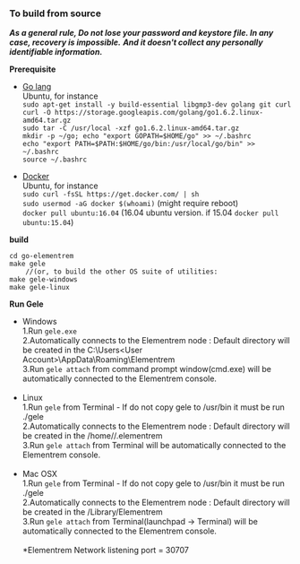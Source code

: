 ### To build from source	

***As a general rule, Do not lose your password and keystore file. In any case, recovery is impossible.***
***And it doesn't collect any personally identifiable information.***

**Prerequisite**

* [Go lang](https://golang.org/dl/)   
Ubuntu, for instance    
`sudo apt-get install -y build-essential libgmp3-dev golang git curl`		
`curl -O https://storage.googleapis.com/golang/go1.6.2.linux-amd64.tar.gz`  
`sudo tar -C /usr/local -xzf go1.6.2.linux-amd64.tar.gz`  
`mkdir -p ~/go; echo "export GOPATH=$HOME/go" >> ~/.bashrc`   
`echo "export PATH=$PATH:$HOME/go/bin:/usr/local/go/bin" >> ~/.bashrc`  
`source ~/.bashrc`  

* [Docker](https://www.docker.com/products/docker#/servers)   
Ubuntu, for instance    
`sudo curl -fsSL https://get.docker.com/ | sh`    
`sudo usermod -aG docker $(whoami)` (might require reboot)  
`docker pull ubuntu:16.04` (16.04 ubuntu version. if 15.04 `docker pull ubuntu:15.04`) 

**build** 
```
cd go-elementrem    
make gele
    //(or, to build the other OS suite of utilities:
make gele-windows
make gele-linux
```

**Run Gele**		
- Windows		
1.Run `gele.exe`    
2.Automatically connects to the Elementrem node : Default directory will be created in the C:\Users\<User Account>\AppData\Roaming\Elementrem	
3.Run `gele attach` from command prompt window(cmd.exe) will be automatically connected to the Elementrem console.	
		<br>
- Linux		
1.Run `gele` from Terminal - If do not copy gele to /usr/bin it must be run ./gele    
2.Automatically connects to the Elementrem node : Default directory will be created in the /home/<User Account>/.elementrem		
3.Run `gele attach` from Terminal will be automatically connected to the Elementrem console.		
		<br>
- Mac OSX	
1.Run `gele` from Terminal - If do not copy gele to /usr/bin it must be run ./gele    
2.Automatically connects to the Elementrem node : Default directory will be created in the /Library/Elementrem		
3.Run `gele attach` from Terminal(launchpad -> Terminal) will be automatically connected to the Elementrem console.	    
		<br>
*Elementrem Network listening port = 30707

